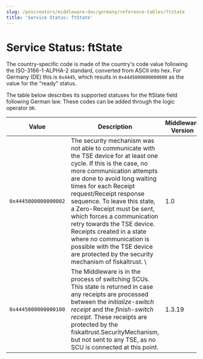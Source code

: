 ```yaml
---
slug: /poscreators/middleware-doc/germany/reference-tables/ftstate
title: 'Service Status: ftState'
---
```


# Service Status: ftState

The country-specific code is made of the country's code value following the ISO-3166-1-ALPHA-2 standard, converted from ASCII into hex. For Germany (DE) this is `0x4445`, which results in `0x4445000000000000` as the value for the "ready" status.

The table below describes its supported statuses for the ftState field following German law. These codes can be added through the logic operator `OR`<span id="t-service-status-ftstate-22">.</span>

| **Value**            | **Description**                                                                                     | **Middleware Version** |
|----------------------|-----------------------------------------------------------------------------------------------------|---------------------|
| `0x4445000000000002` | The security mechanism was not able to communicate with the TSE device for at least one cycle. If this is the case, no more communication attempts are done to avoid long waiting times for each Receipt request/Receipt response sequence. To leave this state, a Zero-Receipt must be sent, which forces a communication retry towards the TSE device.<br /> Receipts created in a state where no communication is possible with the TSE device are protected by the security mechanism of fiskaltrust. \ | 1.0                 |
| `0x4445000000000100` | The Middleware is in the process of switching SCUs. This state is returned in case any receipts are processed between the _initialize-switch receipt_ and the _finish-switch receipt_. These receipts are protected by the fiskaltrust.SecurityMechanism, but not sent to any TSE, as no SCU is connected at this point. |   1.3.19                  |
